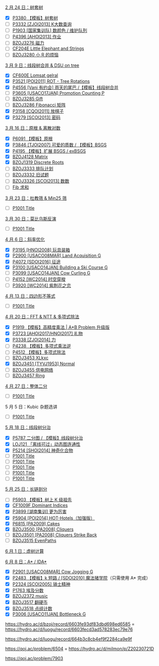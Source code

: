 [2 月 24 日：树套树](https://www.xmoj.tech/contest.php?cid=6986) 

- [x] [P3380 【模板】树套树](https://www.luogu.com.cn/problem/P3380)
- [ ] [P3332 [ZJOI2013] K大数查询](https://www.luogu.com.cn/problem/P3332)
- [ ] [P1903 [国家集训队] 数颜色 / 维护队列](https://www.luogu.com.cn/problem/P1903)
- [ ] [P4396 [AHOI2013] 作业](https://www.luogu.com.cn/problem/P4396)
- [ ] [BZOJ3276 磁力](https://hydro.ac/d/bzoj/p/3276)
- [ ] [CF204E Little Elephant and Strings](https://www.luogu.com.cn/problem/CF204E)
- [ ] [BZOJ3280 小 R 的烦恼](https://hydro.ac/d/bzoj/p/3280)

[3 月 9 日：线段树合并 & DSU on tree](https://www.xmoj.tech/contest.php?cid=7066) 

- [x] [CF600E Lomsat gelral](https://www.luogu.com.cn/problem/CF600E)
- [x] [P3521 [POI2011] ROT - Tree Rotations](https://www.luogu.com.cn/problem/P3521)
- [x] [P4556 [Vani 有约会] 雨天的尾巴 /【模板】线段树合并](https://www.luogu.com.cn/problem/P4556)
- [ ] [P3605 [USACO17JAN] Promotion Counting P](https://www.luogu.com.cn/problem/P3605)
- [ ] [BZOJ3285 Gift](https://hydro.ac/d/bzoj/p/3285)
- [ ] [BZOJ3286 Fibonacci 矩阵](https://hydro.ac/d/bzoj/p/3286)
- [x] [P3158 [CQOI2011] 放棋子](https://www.luogu.com.cn/problem/P3158)
- [x] [P3279 [SCOI2013] 密码](https://www.luogu.com.cn/problem/P3279)

[3 月 16 日：原根 & 离散对数](https://www.xmoj.tech/contest.php?cid=7103)

- [x] [P6091 【模板】原根](https://www.luogu.com.cn/problem/P6091)
- [x] [P3846 [TJOI2007] 可爱的质数 / 【模板】BSGS](https://www.luogu.com.cn/problem/P3846)
- [x] [P4195 【模板】扩展 BSGS / exBSGS](https://www.luogu.com.cn/problem/P4195)
- [x] [BZOJ4128 Matrix](https://hydro.ac/d/bzoj/p/4128)
- [x] [BZOJ1319 Discrete Roots](https://hydro.ac/d/bzoj/p/1319)
- [ ] [BZOJ3333 排队计划](https://hydro.ac/d/bzoj/p/3333)
- [ ] [BZOJ3332 旧试题](https://hydro.ac/d/bzoj/p/3332)
- [ ] [BZOJ3326 [SCOI2013] 数数](https://hydro.ac/d/bzoj/p/3326)
- [ ] [Fib 求和](https://www.xmoj.tech/problem.php?cid=7103&pid=8)

[3 月 23 日：杜教筛 & Min25 筛](https://www.xmoj.tech/contest.php?cid=7116)

- [ ] [P1001 Title](https://www.luogu.com.cn/problem/P1001)

[3 月 30 日：莫比乌斯反演](https://www.xmoj.tech/contest.php?cid=7130)

- [ ] [P1001 Title](https://www.luogu.com.cn/problem/P1001)

[4 月 6 日：斜率优化](https://www.xmoj.tech/contest.php?cid=7140)

- [x] [P3195 [HNOI2008] 玩具装箱](https://www.luogu.com.cn/problem/P3195)
- [x] [P2900 [USACO08MAR] Land Acquisition G](https://www.luogu.com.cn/problem/P2900)
- [x] [P4072 [SDOI2016] 征途](https://www.luogu.com.cn/problem/P4072)
- [x] [P3100 [USACO14JAN] Building a Ski Course G](https://www.luogu.com.cn/problem/P3100)
- [ ] [P3099 [USACO14JAN] Cow Curling G](https://www.luogu.com.cn/problem/P3099)
- [ ] [P4152 [WC2014] 时空穿梭](https://www.luogu.com.cn/problem/P4152)
- [ ] [P3920 [WC2014] 紫荆花之恋](https://www.luogu.com.cn/problem/P3920)

[4 月 13 日：四边形不等式](https://www.xmoj.tech/contest.php?cid=7155)

- [ ] [P1001 Title](https://www.luogu.com.cn/problem/P1001)

[4 月 20 日：FFT & NTT & 多项式除法](https://www.xmoj.tech/contest.php?cid=7170)

- [x] [P1919 【模板】高精度乘法 | A*B Problem 升级版](https://www.luogu.com.cn/problem/P1919)
- [x] [P3723 [AHOI2017/HNOI2017] 礼物](https://www.luogu.com.cn/problem/P3723)
- [x] [P3338 [ZJOI2014] 力](https://www.luogu.com.cn/problem/P3338)
- [ ] [P4238 【模板】多项式乘法逆](https://www.luogu.com.cn/problem/P4238)
- [ ] [P4512 【模板】多项式除法](https://www.luogu.com.cn/problem/P4512)
- [ ] [BZOJ3453 XLkxc](https://hydro.ac/d/bzoj/p/3453)
- [x] [BZOJ3451 [TYVJ1953] Normal](https://hydro.ac/d/bzoj/p/3451)
- [ ] [BZOJ3455 供电网络](https://hydro.ac/d/bzoj/p/3455)
- [ ] [BZOJ3457 Ring](https://hydro.ac/d/bzoj/p/3457)

[4 月 27 日：整体二分](https://www.xmoj.tech/contest.php?cid=7184)

- [ ] [P1001 Title](https://www.luogu.com.cn/problem/P1001)

5 月 5 日：Kubic 杂题选讲

- [ ] [P1001 Title](https://www.luogu.com.cn/problem/P1001)

[5 月 18 日：线段树分治](https://www.xmoj.tech/contest.php?cid=7231)

- [x] [P5787 二分图 / 【模板】线段树分治](https://www.luogu.com.cn/problem/P5787)
- [x] [LOJ121 「离线可过」动态图连通性](https://loj.ac/p/121)
- [x] [P5214 [SHOI2014] 神奇化合物](https://www.luogu.com.cn/problem/P5214)
- [ ] [P1001 Title](https://www.luogu.com.cn/problem/P1001)
- [ ] [P1001 Title](https://www.luogu.com.cn/problem/P1001)
- [ ] [P1001 Title](https://www.luogu.com.cn/problem/P1001)
- [ ] [P1001 Title](https://www.luogu.com.cn/problem/P1001)
- [ ] [P1001 Title](https://www.luogu.com.cn/problem/P1001)

[5 月 25 日：长链剖分](https://www.xmoj.tech/contest.php?cid=7247)

- [ ] [P5903 【模板】树上 K 级祖先](https://www.luogu.com.cn/problem/P5903)
- [x] [CF1009F Dominant Indices](https://www.luogu.com.cn/problem/CF1009F)
- [x] [P3899 [湖南集训] 更为厉害](https://www.luogu.com.cn/problem/P3899)
- [x] [P5904 [POI2014] HOT-Hotels（加强版）](https://www.luogu.com.cn/problem/P5904)
- [x] [P6815 [PA2009] Cakes](https://www.luogu.com.cn/problem/P6815)
- [x] [BZOJ3500 [PA2008] Cliquers](https://hydro.ac/d/bzoj/p/3500)
- [ ] [BZOJ3501 [PA2008] Cliquers Strike Back](https://hydro.ac/d/bzoj/p/3501)
- [ ] [BZOJ3515 EvenPaths](https://hydro.ac/d/bzoj/p/3515)

[6 月 1 日：虚树计算](https://www.xmoj.tech/contest.php?cid=7259)

[6 月 8 日：A\* / IDA\*](https://www.xmoj.tech/contest.php?cid=7279)

- [x] [P2901 [USACO08MAR] Cow Jogging G](https://www.luogu.com.cn/problem/P2901)
- [x] [P2483 【模板】k 短路 / [SDOI2010] 魔法猪学院](https://www.luogu.com.cn/problem/P2483)（只需使用 A* 完成）
- [x] [P2324 [SCOI2005] 骑士精神](https://www.luogu.com.cn/problem/P2324)
- [x] [P1763 埃及分数](https://www.luogu.com.cn/problem/P1763)
- [x] [BZOJ2372 music](https://hydro.ac/d/bzoj/p/2372)
- [x] [BZOJ3517 翻硬币](https://hydro.ac/d/bzoj/p/3517)
- [x] [BZOJ3518 点组计数](https://hydro.ac/d/bzoj/p/3518)
- [x] [P3006 [USACO11JAN] Bottleneck G](https://www.luogu.com.cn/problem/P3006)

https://hydro.ac/d/bzoj/record/6603fe93df83dbd698ed6585 = https://hydro.ac/d/luogu/record/6603fecd3ad578283ec79e76

https://hydro.ac/d/luogu/record/664b3c8cb4ef9f2284ca9e9f

https://qoj.ac/problem/6504 = https://hydro.ac/d/milmon/p/Z20230721D

https://qoj.ac/problem/7903
